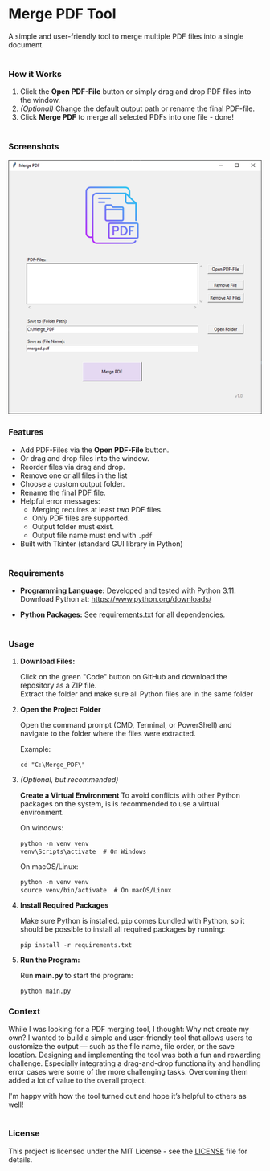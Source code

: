 # Merge PDF Tool
A simple and user-friendly tool to merge multiple PDF files into a single document.
<br><br>

### How it Works
1. Click the **Open PDF-File** button or simply drag and drop PDF files into the window. 
2. *(Optional)* Change the default output path or rename the final PDF-file. 
3. Click **Merge PDF** to merge all selected PDFs into one file - done! 
<br><br>

### Screenshots
![The Merge PDF Tool](/screenshots/PDF_Merge_UI.png)

### Features
- Add PDF-Files via the **Open PDF-File** button.
- Or drag and drop files into the window. 
- Reorder files via drag and drop.
- Remove one or all files in the list
- Choose a custom output folder.
- Rename the final PDF file.
- Helpful error messages:
  - Merging requires at least two PDF files.
  - Only PDF files are supported.
  - Output folder must exist.
  - Output file name must end with `.pdf`
- Built with Tkinter (standard GUI library in Python)
<br><br>

### Requirements
- **Programming Language:**
  Developed and tested with Python 3.11.  
  Download Python at: https://www.python.org/downloads/

- **Python Packages:**
  See [requirements.txt](requirements.txt) for all dependencies.
<br><br>

### Usage
1. **Download Files:**
   
   Click on the green "Code" button on GitHub and download the repository as a ZIP file.  
   Extract the folder and make sure all Python files are in the same folder
   
2. **Open the Project Folder**
   
   Open the command prompt (CMD, Terminal, or PowerShell) and navigate to the folder where the files were extracted.  

   Example:

       cd "C:\Merge_PDF\"

4. *(Optional, but recommended)*
   
   **Create a Virtual Environment**
   To avoid conflicts with other Python packages on the system, is is recommended to use a virtual environment.

   
   On windows:
  
       python -m venv venv
       venv\Scripts\activate  # On Windows

    On macOS/Linux:
       
       python -m venv venv
       source venv/bin/activate  # On macOS/Linux

3. **Install Required Packages**
   
   Make sure Python is installed.
   `pip` comes bundled with Python, so it should be possible to install all required packages by running:

       pip install -r requirements.txt

5. **Run the Program:**
   
   Run **main.py** to start the program:
  
       python main.py

### Context
While I was looking for a PDF merging tool, I thought: Why not create my own? 
I wanted to build a simple and user-friendly tool that allows users to customize the output — such as the file name, file order, or the save location.
Designing and implementing the tool was both a fun and rewarding challenge. 
Especially integrating a drag-and-drop functionality and handling error cases were some of the more challenging tasks. 
Overcoming them added a lot of value to the overall project.

I'm happy with how the tool turned out and hope it’s helpful to others as well!
<br><br>

### License

This project is licensed under the MIT License - see the [LICENSE](LICENSE) file for details.
